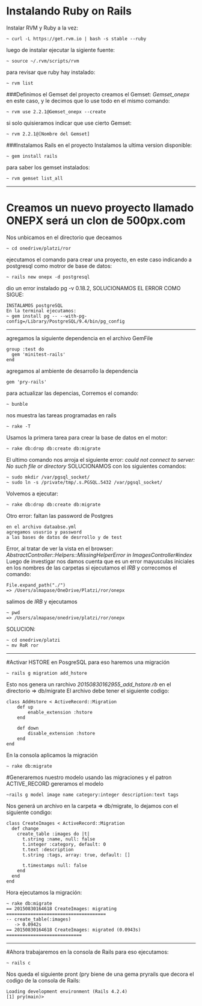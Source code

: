 Instalando Ruby on Rails
==============================================

Instalar RVM y Ruby a la vez:

    ~ curl -L https://get.rvm.io | bash -s stable --ruby

luego de instalar ejecutar la sigiente fuente:

    ~ source ~/.rvm/scripts/rvm

para revisar que ruby hay instalado:

    ~ rvm list

###Definimos el Gemset del proyecto
creamos el Gemset: *Gemset_onepx* en este caso, y le decimos que lo use todo en el mismo comando:

    ~ rvm use 2.2.1@Gemset_onepx --create

si solo quisieramos indicar que use cierto Gemset:

    ~ rvm 2.2.1@[Nombre del Gemset]

###Instalamos Rails en el proyecto
Instalamos la ultima version disponible:

    ~ gem install rails

para saber los gemset instalados:

    ~ rvm gemset list_all

---

# Creamos un nuevo proyecto llamado ONEPX será un clon de 500px.com
Nos unbicamos en el directorio que deceamos

    ~ cd onedrive/platzi/ror

ejecutamos el comando para crear una proyecto, en este caso indicando a postgresql como motror de base de datos:

    ~ rails new onepx -d postgresql

dio un error instalado pg -v 0.18.2, SOLUCIONAMOS EL ERROR COMO SIGUE:

    INSTALAMOS postgreSQL
    En la terminal ejecutamos:
    ~ gem install pg -- --with-pg-config=/Library/PostgreSQL/9.4/bin/pg_config

---
agregamos la siguiente dependencia en el archivo GemFile

    group :test do
      gem 'minitest-rails'
    end

agregamos al ambiente de desarrollo la dependencia

    gem 'pry-rails'
para actualizar las depencias, Corremos el comando:

    ~ bunble

nos muestra las tareas programadas en rails

    ~ rake -T

Usamos la primera tarea para crear la base de datos en el motor:

    ~ rake db:drop db:create db:migrate

El ultimo comando nos arroja el siguiente error:
*could not connect to server: No such file or directory*
SOLUCIONAMOS con los siguientes comandos:

    ~ sudo mkdir /var/pgsql_socket/
    ~ sudo ln -s /private/tmp/.s.PGSQL.5432 /var/pgsql_socket/

Volvemos a ejecutar:

    ~ rake db:drop db:create db:migrate

Otro error: faltan las password de Postgres

    en el archivo dataabse.yml
    agregamos ususrio y password
    a las bases de datos de desrrollo y de test

Error, al tratar de ver la vista en el browser:
*AbstractController::Helpers::MissingHelperError in ImagesController#index*
Luego de investigar nos damos cuenta que es un error mayusculas iniciales en los nombres de las carpetas
si ejecutamos el *IRB* y correcomos el comando:

    File.expand_path("./")
    => /Users/almapase/OneDrive/Platzi/ror/onepx

salimos de *IRB* y ejecutamos

    ~ pwd
    => /Users/almapase/onedrive/platzi/ror/onepx

SOLUCION:

    ~ cd onedrive/platzi
    ~ mv RoR ror

---
#Activar HSTORE en PosgreSQL
para eso haremos una migración

    ~ rails g migration add_hstore

Esto nos genera un rarchivo *20150830162955_add_hstore.rb* en el directorio => db/migrate
El archivo debe tener el siguiente codigo:

    class AddHstore < ActiveRecord::Migration
        def up
            enable_extension :hstore
        end
    
        def down
            disable_extension :hstore
        end
    end

En la consola aplicamos la migración

    ~ rake db:migrate
    
#Generaremos nuestro modelo usando las migraciones y el patron ACTIVE_RECORD
gereramos el modelo

    ~rails g model image name category:integer description:text tags
    
Nos generá un archivo en la carpeta => db/migrate, lo dejamos con el siguiente condigo:

    class CreateImages < ActiveRecord::Migration
      def change
        create_table :images do |t|
          t.string :name, null: false
          t.integer :category, default: 0
          t.text :description
          t.string :tags, array: true, default: [] 
                                                
          t.timestamps null: false
        end
      end
    end

Hora ejecutamos la migración:

    ~ rake db:migrate
    == 20150830164618 CreateImages: migrating =====================================
    -- create_table(:images)
       -> 0.0942s
    == 20150830164618 CreateImages: migrated (0.0943s) ============================
    
---
#Ahora trabajaremos en la consola de Rails
para eso ejecutamos:

    ~ rails c
    
Nos queda el siguiente pront (pry biene de una gema pryrails que decora el codigo de la consola de Rails:

    Loading development environment (Rails 4.2.4)
    [1] pry(main)>

    
